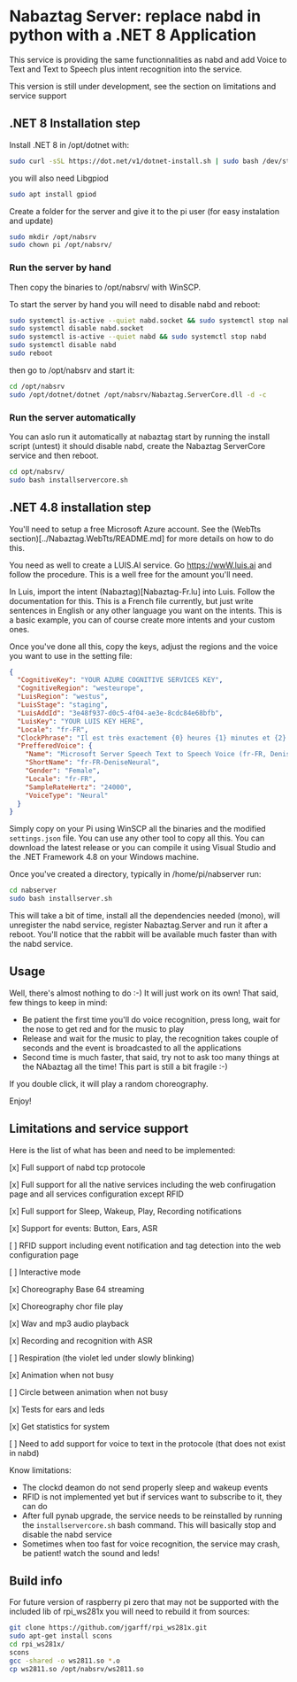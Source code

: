 # Nabaztag Server: replace nabd in python with a .NET 8 Application

This service is providing the same functionnalities as nabd and add Voice to Text and Text to Speech plus intent recognition into the service.

This version is still under development, see the section on limitations and service support

## .NET 8 Installation step

Install .NET 8 in /opt/dotnet with:

```bash
sudo curl -sSL https://dot.net/v1/dotnet-install.sh | sudo bash /dev/stdin --version "8.0.6" --verbose --runtime aspnetcore --install-dir "/opt/dotnet"
```
you will also need Libgpiod

```bash
sudo apt install gpiod
```

Create a folder for the server and give it to the pi user (for easy instalation and update)

```bash
sudo mkdir /opt/nabsrv
sudo chown pi /opt/nabsrv/
```

### Run the server by hand 
Then copy the binaries to /opt/nabsrv/ with WinSCP.

To start the server by hand you will need to disable nabd and reboot:

```bash
sudo systemctl is-active --quiet nabd.socket && sudo systemctl stop nabd.socket
sudo systemctl disable nabd.socket
sudo systemctl is-active --quiet nabd && sudo systemctl stop nabd
sudo systemctl disable nabd
sudo reboot
```

then go to /opt/nabsrv and start it:

```bash
cd /opt/nabsrv
sudo /opt/dotnet/dotnet /opt/nabsrv/Nabaztag.ServerCore.dll -d -c
```


### Run the server automatically 
You can aslo run it automatically at nabaztag start by running the install script (untest)
it should disable nabd, create the Nabaztag ServerCore service and then reboot.

```bash
cd opt/nabsrv/
sudo bash installservercore.sh
```



## .NET 4.8 installation step

You'll need to setup a free Microsoft Azure account. See the (WebTts section)[../Nabaztag.WebTts/README.md] for more details on how to do this.

You need as well to create a LUIS.AI service. Go https://wwW.luis.ai and follow the procedure. This is a well free for the amount you'll need.

In Luis, import the intent (Nabaztag)[Nabaztag-Fr.lu] into Luis. Follow the documentation for this. This is a French file currently, but just write sentences in English or any other language you want on the intents. This is a basic example, you can of course create more intents and your custom ones.

Once you've done all this, copy the keys, adjust the regions and the voice you want to use in the setting file:

```json
{
  "CognitiveKey": "YOUR AZURE COGNITIVE SERVICES KEY",
  "CognitiveRegion": "westeurope",
  "LuisRegion": "westus",
  "LuisStage": "staging",
  "LuisAddId": "3e48f937-d0c5-4f04-ae3e-8cdc84e68bfb",
  "LuisKey": "YOUR LUIS KEY HERE",
  "Locale": "fr-FR",
  "ClockPhrase": "Il est très exactement {0} heures {1} minutes et {2} secondes",
  "PrefferedVoice": {
    "Name": "Microsoft Server Speech Text to Speech Voice (fr-FR, DeniseNeural)",
    "ShortName": "fr-FR-DeniseNeural",
    "Gender": "Female",
    "Locale": "fr-FR",
    "SampleRateHertz": "24000",
    "VoiceType": "Neural"
  }
}
```

Simply copy on your Pi using WinSCP all the binaries and the modified ```settings.json``` file. You can use any other tool to copy all this. You can download the latest release or you can compile it using Visual Studio and the .NET Framework 4.8 on your Windows machine. 

Once you've created a directory, typically in /home/pi/nabserver run:
```bash
cd nabserver
sudo bash installserver.sh
```

This will take a bit of time, install all the dependencies needed (mono), will unregister the nabd service, register Nabaztag.Server and run it after a reboot. You'll notice that the rabbit will be available much faster than with the nabd service.

## Usage

Well, there's almost nothing to do :-) It will just work on its own! That said, few things to keep in mind:

- Be patient the first time you'll do voice recognition, press long, wait for the nose to get red and for the music to play
- Release and wait for the music to play, the recognition takes couple of seconds and the event is broadcasted to all the applications
- Second time is much faster, that said, try not to ask too many things at the NAbaztag all the time! This part is still a bit fragile :-)

If you double click, it will play a random choreography.

Enjoy!

## Limitations and service support

Here is the list of what has been and need to be implemented:

[x] Full support of nabd tcp protocole

[x] Full support for all the native services including the web confirugation page and all services configuration except RFID

[x] Full support for Sleep, Wakeup, Play, Recording notifications

[x] Support for events: Button, Ears, ASR

[ ] RFID support including event notification and tag detection into the web configuration page

[ ] Interactive mode

[x] Choreography Base 64 streaming

[x] Choreography chor file play

[x] Wav and mp3 audio playback

[x] Recording and recognition with ASR

[ ] Respiration (the violet led under slowly blinking)

[x] Animation when not busy

[ ] Circle between animation when not busy

[x] Tests for ears and leds

[x] Get statistics for system

[ ] Need to add support for voice to text in the protocole (that does not exist in nabd) 


Know limitations:
- The clockd deamon do not send properly sleep and wakeup events
- RFID is not implemented yet but if services want to subscribe to it, they can do
- After full pynab upgrade, the service needs to be reinstalled by running the ```installservercore.sh``` bash command. This will basically stop and disable the nabd service
- Sometimes when too fast for voice recognition, the service may crash, be patient! watch the sound and leds!


## Build info
For future version of raspberry pi zero that may not be supported with the included lib of rpi_ws281x you will need to rebuild it from sources:

```bash
git clone https://github.com/jgarff/rpi_ws281x.git
sudo apt-get install scons
cd rpi_ws281x/
scons
gcc -shared -o ws2811.so *.o
cp ws2811.so /opt/nabsrv/ws2811.so
```